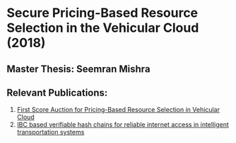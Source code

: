 # Secure Pricing-Based Resource Selection in the Vehicular Cloud (2018)
## Master Thesis: Seemran Mishra
## Relevant Publications:
1. [First Score Auction for Pricing-Based Resource Selection in Vehicular Cloud](https://ieeexplore.ieee.org/abstract/document/8440180)
2. [IBC based verifiable hash chains for reliable internet access in intelligent transportation systems](https://ieeexplore.ieee.org/abstract/document/8070749)
